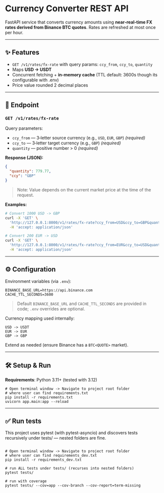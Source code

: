# Currency Converter REST API

FastAPI service that converts currency amounts using **near‑real‑time FX rates derived from Binance BTC quotes**. 
Rates are refreshed at most once per hour.

---

## ✨ Features

- `GET /v1/rates/fx-rate` with query params: `ccy_from`, `ccy_to`, `quantity`
- Maps **USD → USDT**
- Concurrent fetching + **in‑memory cache** (TTL default: 3600s though its configurable with .env)
- Price value rounded 2 decimal places

---

## 🚀 Endpoint

### `GET /v1/rates/fx-rate`

Query parameters:

- `ccy_from` — 3‑letter source currency (e.g., `USD`, `EUR`, `GBP`) *(required)*
- `ccy_to` — 3‑letter target currency (e.g., `GBP`) *(required)*
- `quantity` — positive number > 0 *(required)*

**Response (JSON):**

```json
{
  "quantity": 779.77,
  "ccy": "GBP"
}
```

> Note: Value depends on the current market price at the time of the request.

**Examples:**

```bash
# Convert 1000 USD -> GBP
curl -X 'GET' \
  'http://127.0.0.1:8000/v1/rates/fx-rate?ccy_from=USD&ccy_to=GBP&quantity=1000' \
  -H 'accept: application/json'

# Convert 200 EUR -> USD
curl -X 'GET' \
  'http://127.0.0.1:8000/v1/rates/fx-rate?ccy_from=EUR&ccy_to=USD&quantity=200' \
  -H 'accept: application/json'
```
---

## ⚙️ Configuration

Environment variables (via `.env`):

```
BINANCE_BASE_URL=https://api.binance.com
CACHE_TTL_SECONDS=3600
```
> Default `BINANCE_BASE_URL` and `CACHE_TTL_SECONDS` are provided in code; `.env` overrides are optional.

Currency mapping used internally:

```
USD -> USDT
EUR -> EUR
GBP -> GBP
```
Extend as needed (ensure Binance has a `BTC<QUOTE>` market).

---
## 🛠️ Setup & Run

**Requirements**: Python 3.11+ (tested with 3.12)

```
# Open terminal window -> Navigate to project root folder
# where user can find requirements.txt
pip install -r requirements.txt
uvicorn app.main:app --reload
```
---
## ✅ Run tests
This project uses pytest (with pytest-asyncio) and discovers tests 
recursively under tests/ — nested folders are fine.
```

# Open terminal window -> Navigate to project root folder
# where user can find requirements_dev.txt
pip install -r requirements_dev.txt

# run ALL tests under tests/ (recurses into nested folders)
pytest tests/

# run with coverage
pytest tests/ --cov=app --cov-branch --cov-report=term-missing
```